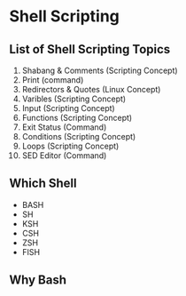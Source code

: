 # Shell Scripting
## List of Shell Scripting Topics
1. Shabang & Comments   (Scripting Concept)
2. Print                (command)
3. Redirectors & Quotes (Linux Concept)
4. Varibles             (Scripting Concept)
5. Input                (Scripting Concept)
6. Functions            (Scripting Concept)
7. Exit Status          (Command)
8. Conditions           (Scripting Concept)
9. Loops                (Scripting Concept)
10. SED Editor          (Command)

## Which Shell
- BASH
- SH
- KSH 
- CSH
- ZSH
- FISH
## Why Bash